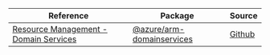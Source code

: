 | Reference | Package | Source |
|---|---|---|
|[Resource Management - Domain Services](arm-domainservices-readme)|[@azure/arm-domainservices](https://www.npmjs.com/package/@azure/arm-domainservices)|[Github](https://github.com/Azure/azure-sdk-for-js/blob/main/sdk/domainservices/arm-domainservices)|
